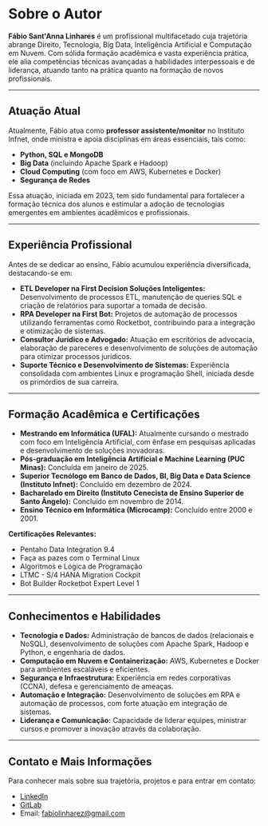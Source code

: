 # Sobre o Autor

**Fábio Sant'Anna Linhares** é um profissional multifacetado cuja trajetória abrange Direito, Tecnologia, Big Data, Inteligência Artificial e Computação em Nuvem. Com sólida formação acadêmica e vasta experiência prática, ele alia competências técnicas avançadas a habilidades interpessoais e de liderança, atuando tanto na prática quanto na formação de novos profissionais.

---

## Atuação Atual

Atualmente, Fábio atua como **professor assistente/monitor** no Instituto Infnet, onde ministra e apoia disciplinas em áreas essenciais, tais como:
- **Python, SQL e MongoDB**
- **Big Data** (incluindo Apache Spark e Hadoop)
- **Cloud Computing** (com foco em AWS, Kubernetes e Docker)
- **Segurança de Redes**

Essa atuação, iniciada em 2023, tem sido fundamental para fortalecer a formação técnica dos alunos e estimular a adoção de tecnologias emergentes em ambientes acadêmicos e profissionais.

---

## Experiência Profissional

Antes de se dedicar ao ensino, Fábio acumulou experiência diversificada, destacando-se em:

- **ETL Developer na First Decision Soluções Inteligentes:** Desenvolvimento de processos ETL, manutenção de queries SQL e criação de relatórios para suportar a tomada de decisão.
- **RPA Developer na First Bot:** Projetos de automação de processos utilizando ferramentas como Rocketbot, contribuindo para a integração e otimização de sistemas.
- **Consultor Jurídico e Advogado:** Atuação em escritórios de advocacia, elaboração de pareceres e desenvolvimento de soluções de automação para otimizar processos jurídicos.
- **Suporte Técnico e Desenvolvimento de Sistemas:** Experiência consolidada com ambientes Linux e programação Shell, iniciada desde os primórdios de sua carreira.

---

## Formação Acadêmica e Certificações

- **Mestrando em Informática (UFAL):** Atualmente cursando o mestrado com foco em Inteligência Artificial, com ênfase em pesquisas aplicadas e desenvolvimento de soluções inovadoras.
- **Pós-graduação em Inteligência Artificial e Machine Learning (PUC Minas):** Concluída em janeiro de 2025.
- **Superior Tecnólogo em Banco de Dados, BI, Big Data e Data Science (Instituto Infnet):** Concluído em dezembro de 2024.
- **Bacharelado em Direito (Instituto Cenecista de Ensino Superior de Santo Ângelo):** Concluído em novembro de 2014.
- **Ensino Técnico em Informática (Microcamp):** Concluído entre 2000 e 2001.

**Certificações Relevantes:**
- Pentaho Data Integration 9.4
- Faça as pazes com o Terminal Linux
- Algoritmos e Lógica de Programação
- LTMC - S/4 HANA Migration Cockpit
- Bot Builder Rocketbot Expert Level 1

---

## Conhecimentos e Habilidades

- **Tecnologia e Dados:** Administração de bancos de dados (relacionais e NoSQL), desenvolvimento de soluções com Apache Spark, Hadoop e Python, e engenharia de dados.
- **Computação em Nuvem e Containerização:** AWS, Kubernetes e Docker para ambientes escaláveis e eficientes.
- **Segurança e Infraestrutura:** Experiência em redes corporativas (CCNA), defesa e gerenciamento de ameaças.
- **Automação e Integração:** Desenvolvimento de soluções em RPA e automação de processos, com forte atuação em integração de sistemas.
- **Liderança e Comunicação:** Capacidade de liderar equipes, ministrar cursos e promover a inovação através da colaboração.

---

## Contato e Mais Informações

Para conhecer mais sobre sua trajetória, projetos e para entrar em contato:

- [LinkedIn](https://www.linkedin.com/in/fabio-linhares/)
- [GitLab](https://gitlab.com/zerodevsystem)
- Email: [fabiolinharez@gmail.com](mailto:fabiolinharez@gmail.com)
